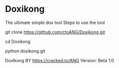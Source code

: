# Doxikong
The ultimate simple dox tool 
Steps to use the tool 


git clone https://github.com/ctoANG/Doxikong.git

cd Doxikong 

python doxikong.git

  DoxIkong BY https://cracked.to/ANG Version: Beta 1.0

